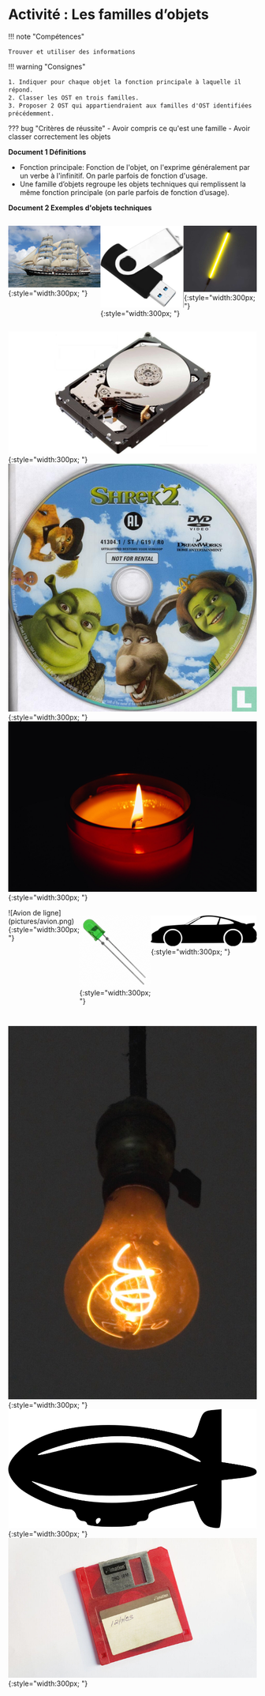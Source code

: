 # Activité : Les familles d’objets

!!! note "Compétences"

    Trouver et utiliser des informations 

!!! warning "Consignes"

    1. Indiquer pour chaque objet la fonction principale à laquelle il répond.
    2. Classer les OST en trois familles.
    3. Proposer 2 OST qui appartiendraient aux familles d'OST identifiées précédemment.
    
??? bug "Critères de réussite"
    - Avoir compris ce qu'est une famille
    - Avoir classer correctement les objets

**Document 1 Définitions**

- Fonction principale: Fonction de l'objet, on l'exprime généralement par un verbe à l'infinitif. On parle parfois de fonction d'usage.
- Une famille d’objets regroupe les objets techniques qui remplissent la même fonction principale (on parle parfois de fonction d’usage).

**Document 2 Exemples d'objets techniques**


<div markdown style="display: flex; flex-direction:row" > 

![Trois-mâts barque](pictures/bateau.png){:style="width:300px; "}

![clé USB](pictures/cleUSB.png){:style="width:300px; "}	

 ![Tube néon](pictures/neon.png){:style="width:300px; "}
</div>

<div markdown style="display: flex; flex-direction:row" > 


![Disque dur](pictures/disqueDur.png){:style="width:300px; "}	 
![DVD](pictures/dvd.png){:style="width:300px; "}		
![Bougie](pictures/bougie.png){:style="width:300px; "}		
</div>

<div markdown style="display: flex; flex-direction:row" > 
![Avion de ligne](pictures/avion.png){:style="width:300px; "}	

![DEL (ou LED)](pictures/led.png){:style="width:300px; "}	

![Voiture](pictures/voiture.png){:style="width:300px; "}	</div>

<div markdown style="display: flex; flex-direction:row" > 

![Ampoule](pictures/ampoule.png){:style="width:300px; "}	
![dirigeable](pictures/dirigeable.png){:style="width:300px;  "}	
![Disquette](pictures/disquette.png){:style="width:300px; "}		

</div>




